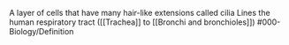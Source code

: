 A layer of cells that have many hair-like extensions called cilia
Lines the human respiratory tract ([[Trachea]] to [[Bronchi and bronchioles]])
#000-Biology/Definition 